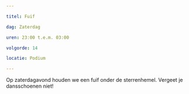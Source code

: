 ```yaml
---

titel: Fuif

dag: Zaterdag

uren: 23:00 t.e.m. 03:00

volgorde: 14

locatie: Podium

---
```


Op zaterdagavond houden we een fuif onder de sterrenhemel. Vergeet je dansschoenen niet!
